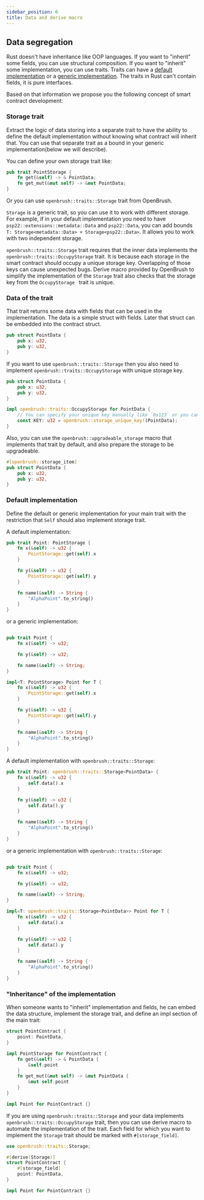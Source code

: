 ```yaml
---
sidebar_position: 6
title: Data and derive macro
---
```


## Data segregation

Rust doesn't have inheritance like OOP languages.
If you want to "inherit" some fields, you can use structural composition.
If you want to "inherit" some implementation, you can use traits.
Traits can have a [default implementation](https://doc.rust-lang.org/book/ch10-02-traits.html#default-implementations) or a [generic implementation](https://doc.rust-lang.org/book/ch10-02-traits.html#using-trait-bounds-to-conditionally-implement-methods).
The traits in Rust can't contain fields, it is pure interfaces.

Based on that information we propose you the following concept of smart contract
development:

### Storage trait

Extract the logic of data storing into a separate trait to have the ability to
define the default implementation without knowing what contract will inherit that.
You can use that separate trait as a bound in your generic implementation(below we will describe).

You can define your own storage trait like:
```rust
pub trait PointStorage {
    fn get(&self) -> & PointData;
    fn get_mut(&mut self) -> &mut PointData;
}
```

Or you can use `openbrush::traits::Storage` trait from OpenBrush.

`Storage` is a generic trait, so you can use it to work with different storage.
For example, if in your default implementation you need to have `psp22::extensions::metadata::Data` and `psp22::Data`,
you can add bounds `T: Storage<metadata::Data> + Storage<psp22::Data>`.
It allows you to work with two independent storage.

`openbrush::traits::Storage` trait requires that the inner data implements the
`openbrush::traits::OccupyStorage` trait.
It is because each storage in the smart contract should occupy a unique storage key.
Overlapping of those keys can cause unexpected bugs. Derive macro provided by
OpenBrush to simplify the implementation of the `Storage` trait also checks that
the storage key from the `OccupyStorage ` trait is unique.

### Data of the trait

That trait returns some data with fields that can be used in the implementation.
The data is a simple struct with fields. Later that struct can be embedded into the contract struct.
```rust
pub struct PointData {
    pub x: u32,
    pub y: u32,
}
```

If you want to use `openbrush::traits::Storage` then you also need to implement `openbrush::traits::OccupyStorage`
with unique storage key.

```rust
pub struct PointData {
    pub x: u32,
    pub y: u32,
}

impl openbrush::traits::OccupyStorage for PointData {
    // You can specify your unique key manually like `0x123` or you can use macro
    const KEY: u32 = openbrush::storage_unique_key!(PointData);
}
```

Also, you can use the `openbrush::upgradeable_storage` macro that implements that trait by default,
and also prepare the storage to be upgradeable.

```rust
#[openbrush::storage_item]
pub struct PointData {
    pub x: u32,
    pub y: u32,
}
```

### Default implementation

Define the default or generic implementation for your main trait with the restriction that `Self`
should also implement storage trait.

A default implementation:
```rust
pub trait Point: PointStorage {
    fn x(&self) -> u32 {
        PointStorage::get(self).x
    }

    fn y(&self) -> u32 {
        PointStorage::get(self).y
    }

    fn name(&self) -> String {
        "AlphaPoint".to_string()
    }
}
```
or a generic implementation:
```rust

pub trait Point {
    fn x(&self) -> u32;

    fn y(&self) -> u32;

    fn name(&self) -> String;
}

impl<T: PointStorage> Point for T {
    fn x(&self) -> u32 {
        PointStorage::get(self).x
    }

    fn y(&self) -> u32 {
        PointStorage::get(self).y
    }

    fn name(&self) -> String {
        "AlphaPoint".to_string()
    }
}
```

A default implementation with `openbrush::traits::Storage`:
```rust
pub trait Point: openbrush::traits::Storage<PointData> {
    fn x(&self) -> u32 {
        self.data().x
    }

    fn y(&self) -> u32 {
        self.data().y
    }

    fn name(&self) -> String {
        "AlphaPoint".to_string()
    }
}
```
or a generic implementation with `openbrush::traits::Storage`:
```rust

pub trait Point {
    fn x(&self) -> u32;

    fn y(&self) -> u32;

    fn name(&self) -> String;
}

impl<T: openbrush::traits::Storage<PointData>> Point for T {
    fn x(&self) -> u32 {
        self.data().x
    }

    fn y(&self) -> u32 {
        self.data().y
    }

    fn name(&self) -> String {
        "AlphaPoint".to_string()
    }
}
```

### "Inheritance" of the implementation

When someone wants to "inherit" implementation and fields, he can embed the data structure,
implement the storage trait, and define an impl section of the main trait:
```rust
struct PointContract {
    point: PointData,
}

impl PointStorage for PointContract {
    fn get(&self) -> & PointData {
        &self.point
    }
    fn get_mut(&mut self) -> &mut PointData {
        &mut self.point
    }
}

impl Point for PointContract {}
```

If you are using `openbrush::traits::Storage` and your data implements `openbrush::traits::OccupyStorage`
trait, then you can use derive macro to automate the implementation of the trait.
Each field for which you want to implement the `Storage` trait should be marked with `#[storage_field]`.

```rust
use openbrush::traits::Storage;

#[derive(Storage)]
struct PointContract {
    #[storage_field]
    point: PointData,
}

impl Point for PointContract {}
```
